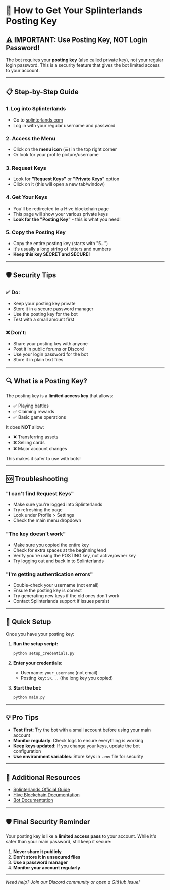 # 🔐 How to Get Your Splinterlands Posting Key

## ⚠️ **IMPORTANT: Use Posting Key, NOT Login Password!**

The bot requires your **posting key** (also called private key), not your regular login password. This is a security feature that gives the bot limited access to your account.

---

## 📋 **Step-by-Step Guide**

### **1. Log into Splinterlands**
- Go to [splinterlands.com](https://splinterlands.com)
- Log in with your regular username and password

### **2. Access the Menu**
- Click on the **menu icon** (☰) in the top right corner
- Or look for your profile picture/username

### **3. Request Keys**
- Look for **"Request Keys"** or **"Private Keys"** option
- Click on it (this will open a new tab/window)

### **4. Get Your Keys**
- You'll be redirected to a Hive blockchain page
- This page will show your various private keys
- **Look for the "Posting Key"** - this is what you need!

### **5. Copy the Posting Key**
- Copy the entire posting key (starts with "5...")
- It's usually a long string of letters and numbers
- **Keep this key SECRET and SECURE!**

---

## 🛡️ **Security Tips**

### **✅ Do:**
- Keep your posting key private
- Store it in a secure password manager
- Use the posting key for the bot
- Test with a small amount first

### **❌ Don't:**
- Share your posting key with anyone
- Post it in public forums or Discord
- Use your login password for the bot
- Store it in plain text files

---

## 🔍 **What is a Posting Key?**

The posting key is a **limited access key** that allows:
- ✅ Playing battles
- ✅ Claiming rewards
- ✅ Basic game operations

It does **NOT** allow:
- ❌ Transferring assets
- ❌ Selling cards
- ❌ Major account changes

This makes it safer to use with bots!

---

## 🆘 **Troubleshooting**

### **"I can't find Request Keys"**
- Make sure you're logged into Splinterlands
- Try refreshing the page
- Look under Profile > Settings
- Check the main menu dropdown

### **"The key doesn't work"**
- Make sure you copied the entire key
- Check for extra spaces at the beginning/end
- Verify you're using the POSTING key, not active/owner key
- Try logging out and back in to Splinterlands

### **"I'm getting authentication errors"**
- Double-check your username (not email)
- Ensure the posting key is correct
- Try generating new keys if the old ones don't work
- Contact Splinterlands support if issues persist

---

## 🎯 **Quick Setup**

Once you have your posting key:

1. **Run the setup script:**
   ```bash
   python setup_credentials.py
   ```

2. **Enter your credentials:**
   - Username: `your_username` (not email)
   - Posting key: `5K...` (the long key you copied)

3. **Start the bot:**
   ```bash
   python main.py
   ```

---

## 💡 **Pro Tips**

- **Test first**: Try the bot with a small account before using your main account
- **Monitor regularly**: Check logs to ensure everything is working
- **Keep keys updated**: If you change your keys, update the bot configuration
- **Use environment variables**: Store keys in `.env` file for security

---

## 🔗 **Additional Resources**

- [Splinterlands Official Guide](https://splinterlands.com)
- [Hive Blockchain Documentation](https://hive.io)
- [Bot Documentation](README-Python.md)

---

## 🛡️ **Final Security Reminder**

Your posting key is like a **limited access pass** to your account. While it's safer than your main password, still keep it secure:

1. **Never share it publicly**
2. **Don't store it in unsecured files**
3. **Use a password manager**
4. **Monitor your account regularly**

---

*Need help? Join our Discord community or open a GitHub issue!*